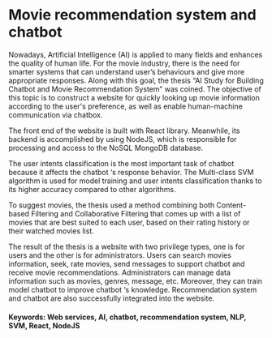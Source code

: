 # Movie recommendation system and chatbot
 
Nowadays, Artificial Intelligence (AI) is applied to many fields and enhances the quality of human life. For the movie industry, there is the need for smarter systems that can understand user’s behaviours and give more appropriate responses. Along with this goal, the thesis “AI Study for Building Chatbot and Movie Recommendation System” was coined. The objective of this topic is to construct a website for quickly looking up movie information according to the user's preference, as well as enable human-machine communication via chatbox.

The front end of the website is built with React library. Meanwhile, its backend is accomplished by using NodeJS, which is responsible for processing and access to the NoSQL MongoDB database.

The user intents classification is the most important task of chatbot because it affects the chatbot ‘s response behavior. The Multi-class SVM algorithm is used for model training and user intents classification thanks to its higher accuracy compared to other algorithms.

To suggest movies, the thesis used a method combining both Content-based Filtering and Collaborative Filtering that comes up with a list of movies that are best suited to each user, based on their rating history or their watched movies list.

The result of the thesis is a website with two privilege types, one is for users and the other is for administrators. Users can search movies information, seek, rate movies, send messages to support chatbot and receive movie recommendations. Administrators can manage data information such as movies, genres, message, etc. Moreover, they can train model chatbot to improve chatbot ‘s knowledge. Recommendation system and chatbot are also successfully integrated into the website.

#### Keywords: Web services, AI, chatbot, recommendation system, NLP, SVM, React, NodeJS
